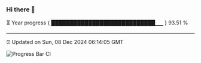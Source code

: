 ### Hi there 👋

⏳ Year progress { ████████████████████████████▁▁ } 93.51 %

---

⏰ Updated on Sun, 08 Dec 2024 06:14:05 GMT

![Progress Bar CI](https://github.com/Shyam-Makwana/GitHub-Actions-Demo/workflows/Progress%20Bar%20CI/badge.svg)
